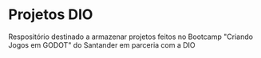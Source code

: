 # Projetos DIO

Respositório destinado a armazenar projetos feitos no Bootcamp "Criando Jogos em GODOT" do Santander em parceria com a DIO
